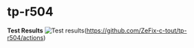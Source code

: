 # tp-r504
**Test Results**
![Test results](https://github.com/Zefix-c-tout/tp-r504/actions/workflows/pytest.yml/badge.svg)(https://github.com/ZeFix-c-tout/tp-r504/actions)
